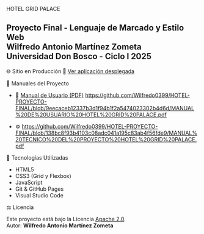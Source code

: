  HOTEL GRID PALACE

**Proyecto Final - Lenguaje de Marcado y Estilo Web**  
**Wilfredo Antonio Martínez Zometa**  
Universidad Don Bosco - Ciclo I 2025
---
🌐 Sitio en Producción
🔗 [Ver aplicación desplegada](https://wilfredo0399.github.io/HOTEL-PROYECTO-FINAL/)

📄 Manuales del Proyecto

- 📘 [Manual de Usuario (PDF)](MANUAL_DE_USUARIO_HOTEL_GRID_PALACE.pdf)
https://github.com/Wilfredo0399/HOTEL-PROYECTO-FINAL/blob/9eecaceb12337b3d1f94b1f2a5474023302b4d6d/MANUAL%20DE%20USUARIO%20HOTEL%20GRID%20PALACE.pdf

 - ⚙️ https://github.com/Wilfredo0399/HOTEL-PROYECTO-FINAL/blob/138bc8f93b4103c08adc041a195c83ab4f56fde9/MANUAL%20TECNICO%20DEL%20PROYECTO%20HOTEL%20GRID%20PALACE.pdf


🚀 Tecnologías Utilizadas

- HTML5
- CSS3 (Grid y Flexbox)
- JavaScript
- Git & GitHub Pages
- Visual Studio Code

⚖️ Licencia

Este proyecto está bajo la Licencia [Apache 2.0](https://www.apache.org/licenses/LICENSE-2.0).  
Autor: **Wilfredo Antonio Martínez Zometa**
